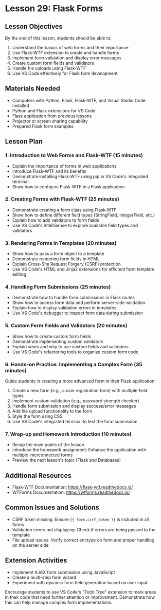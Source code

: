# Lesson 29: Flask Forms

## Lesson Objectives
By the end of this lesson, students should be able to:
1. Understand the basics of web forms and their importance
2. Use Flask-WTF extension to create and handle forms
3. Implement form validation and display error messages
4. Create custom form fields and validators
5. Handle file uploads using Flask-WTF
6. Use VS Code effectively for Flask form development

## Materials Needed
- Computers with Python, Flask, Flask-WTF, and Visual Studio Code installed
- Python and Flask extensions for VS Code
- Flask application from previous lessons
- Projector or screen sharing capability
- Prepared Flask form examples

## Lesson Plan

### 1. Introduction to Web Forms and Flask-WTF (15 minutes)
- Explain the importance of forms in web applications
- Introduce Flask-WTF and its benefits
- Demonstrate installing Flask-WTF using pip in VS Code's integrated terminal
- Show how to configure Flask-WTF in a Flask application

### 2. Creating Forms with Flask-WTF (25 minutes)
- Demonstrate creating a form class using Flask-WTF
- Show how to define different field types (StringField, IntegerField, etc.)
- Explain how to add validators to form fields
- Use VS Code's IntelliSense to explore available field types and validators

### 3. Rendering Forms in Templates (20 minutes)
- Show how to pass a form object to a template
- Demonstrate rendering form fields in HTML
- Explain Cross-Site Request Forgery (CSRF) protection
- Use VS Code's HTML and Jinja2 extensions for efficient form template editing

### 4. Handling Form Submissions (25 minutes)
- Demonstrate how to handle form submissions in Flask routes
- Show how to access form data and perform server-side validation
- Explain how to display validation errors in templates
- Use VS Code's debugger to inspect form data during submission

### 5. Custom Form Fields and Validators (20 minutes)
- Show how to create custom form fields
- Demonstrate implementing custom validators
- Explain when and why to use custom fields and validators
- Use VS Code's refactoring tools to organize custom form code

### 6. Hands-on Practice: Implementing a Complex Form (35 minutes)
Guide students in creating a more advanced form in their Flask application:
1. Create a new form (e.g., a user registration form) with multiple field types
2. Implement custom validation (e.g., password strength checker)
3. Handle form submission and display success/error messages
4. Add file upload functionality to the form
5. Style the form using CSS
6. Use VS Code's integrated terminal to test the form submission

### 7. Wrap-up and Homework Introduction (10 minutes)
- Recap the main points of the lesson
- Introduce the homework assignment: Enhance the application with multiple interconnected forms
- Preview the next lesson's topic (Flask and Databases)

## Additional Resources
- Flask-WTF Documentation: https://flask-wtf.readthedocs.io/
- WTForms Documentation: https://wtforms.readthedocs.io/

## Common Issues and Solutions
- CSRF token missing: Ensure `{{ form.csrf_token }}` is included in all forms
- Validation errors not displaying: Check if errors are being passed to the template
- File upload issues: Verify correct enctype on form and proper handling on the server side

## Extension Activities
- Implement AJAX form submission using JavaScript
- Create a multi-step form wizard
- Experiment with dynamic form field generation based on user input

Encourage students to use VS Code's "Todo Tree" extension to mark areas in their code that need further attention or improvement. Demonstrate how this can help manage complex form implementations.
